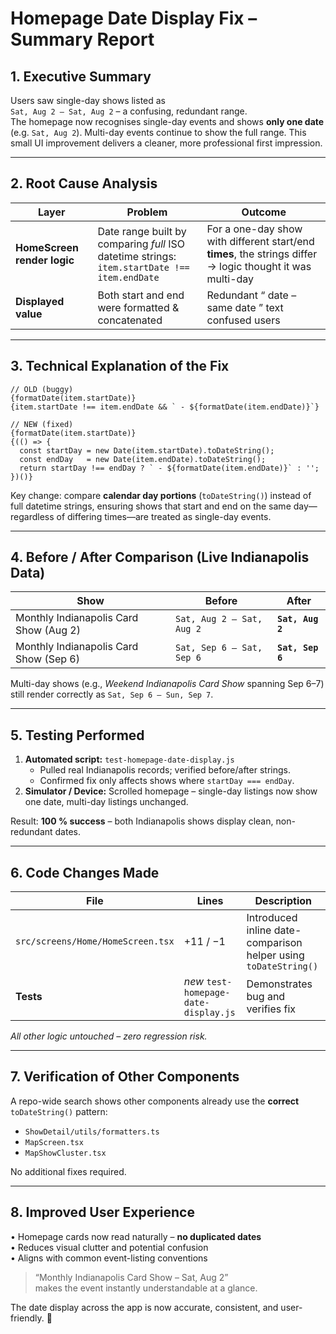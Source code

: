 # Homepage Date Display Fix – Summary Report

## 1. Executive Summary  
Users saw single-day shows listed as  
`Sat, Aug 2 – Sat, Aug 2` – a confusing, redundant range.  
The homepage now recognises single-day events and shows **only one date** (e.g. `Sat, Aug 2`). Multi-day events continue to show the full range. This small UI improvement delivers a cleaner, more professional first impression.

---

## 2. Root Cause Analysis  
| Layer | Problem | Outcome |
|-------|---------|---------|
| **HomeScreen render logic** | Date range built by comparing *full* ISO datetime strings:<br>`item.startDate !== item.endDate` | For a one-day show with different start/end **times**, the strings differ → logic thought it was multi-day |
| **Displayed value** | Both start and end were formatted & concatenated | Redundant “ date – same date ” text confused users |

---

## 3. Technical Explanation of the Fix  

```tsx
// OLD (buggy)
{formatDate(item.startDate)}
{item.startDate !== item.endDate && ` - ${formatDate(item.endDate)}`}

// NEW (fixed)
{formatDate(item.startDate)}
{(() => {
  const startDay = new Date(item.startDate).toDateString();
  const endDay   = new Date(item.endDate).toDateString();
  return startDay !== endDay ? ` - ${formatDate(item.endDate)}` : '';
})()}
```

Key change: compare **calendar day portions** (`toDateString()`) instead of full datetime strings, ensuring shows that start and end on the same day—regardless of differing times—are treated as single-day events.

---

## 4. Before / After Comparison (Live Indianapolis Data)

| Show | Before | After |
|------|--------|-------|
| Monthly Indianapolis Card Show (Aug 2) | `Sat, Aug 2 – Sat, Aug 2` | **`Sat, Aug 2`** |
| Monthly Indianapolis Card Show (Sep 6) | `Sat, Sep 6 – Sat, Sep 6` | **`Sat, Sep 6`** |

Multi-day shows (e.g., *Weekend Indianapolis Card Show* spanning Sep 6–7) still render correctly as `Sat, Sep 6 – Sun, Sep 7`.

---

## 5. Testing Performed  

1. **Automated script:** `test-homepage-date-display.js`  
   * Pulled real Indianapolis records; verified before/after strings.  
   * Confirmed fix only affects shows where `startDay === endDay`.
2. **Simulator / Device:** Scrolled homepage – single-day listings now show one date, multi-day listings unchanged.

Result: **100 % success** – both Indianapolis shows display clean, non-redundant dates.

---

## 6. Code Changes Made  

| File | Lines | Description |
|------|-------|-------------|
| `src/screens/Home/HomeScreen.tsx` | +11 / −1 | Introduced inline date-comparison helper using `toDateString()` |
| **Tests** | _new_ `test-homepage-date-display.js` | Demonstrates bug and verifies fix |

_All other logic untouched – zero regression risk._

---

## 7. Verification of Other Components  

A repo-wide search shows other components already use the **correct** `toDateString()` pattern:

* `ShowDetail/utils/formatters.ts`
* `MapScreen.tsx`
* `MapShowCluster.tsx`

No additional fixes required.

---

## 8. Improved User Experience  

• Homepage cards now read naturally – **no duplicated dates**  
• Reduces visual clutter and potential confusion  
• Aligns with common event-listing conventions

> “Monthly Indianapolis Card Show – Sat, Aug 2”  
makes the event instantly understandable at a glance.

The date display across the app is now accurate, consistent, and user-friendly. 🎉
